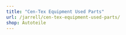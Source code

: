 ```yaml
---
title: "Cen-Tex Equipment Used Parts"
url: /jarrell/cen-tex-equipment-used-parts/
shop: Autoteile
---
```

